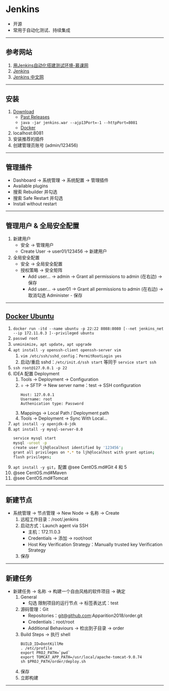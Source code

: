 # Jenkins
- 开源
- 常用于自动化测试、持续集成
---
## 参考网站
1. [用Jenkins自动化搭建测试环境-慕课网](https://www.imooc.com/learn/1008)
2. [Jenkins](https://www.jenkins.io)
3. [Jenkins 中文网](https://www.jenkins.io/zh/)
---
## 安装
1. [Download](https://www.jenkins.io/download/)
    - [Past Releases](https://get.jenkins.io/war-stable/)
    - `java -jar jenkins.war --ajp13Port=-1 --httpPort=8081`
    - [Docker](../docker/Docker.md#安装软件)
2. localhost:8081
3. 安装推荐的插件
4. 创建管理员账号 (admin/123456)
---
## 管理插件
- Dashboard → 系统管理 → 系统配置 → 管理插件
- Available plugins
- 搜索 Rebuilder 并勾选
- 搜索 Safe Restart 并勾选
- Install without restart
---
## 管理用户 & 全局安全配置
1. 新建用户
    - 安全 → 管理用户
    - Create User → user01/123456 → 新建用户
2. 全局安全配置
    - 安全 → 全局安全配置
    - 授权策略 → 安全矩阵
        - Add user… → admin → Grant all permissions to admin (在右边) → 保存
        - Add user… → user01 → Grant all permissions to admin (在右边) → 取消勾选 Administer - 保存
---
## [Docker Ubuntu](https://blog.csdn.net/qq_41318914/article/details/124494776)
1. `docker run -itd --name ubuntu -p 22:22 8088:8080 [--net jenkins_net --ip 172.11.0.3 ]--privileged ubuntu`
2. `passwd root`
3. `unminimize`，`apt update`，`apt upgrade`
4. `apt install -y openssh-client openssh-server vim`
    1. `vim /etc/ssh/sshd_config`：`PermitRootLogin yes`
    2. 启动/重启 sshd：`/etc/init.d/ssh start` 等同于 `service start ssh`
5. `ssh root@127.0.0.1 -p 22`
6. IDEA 配置 Deployment
    1. Tools → Deployment → Configuration
    2. &divide; → SFTP → New server name：test → SSH configuration
        ```
        Host: 127.0.0.1
        Username: root
        Authenication type: Password
        ```
    3. Mappings → Local Path / Deployment path
    4. Tools → Deployment → Sync With Local…
7. `apt install -y openjdk-8-jdk`
8. `apt install -y mysql-server-8.0`
    ```bash
    service mysql start
    mysql -uroot -p
    create user ljh@localhost identified by '123456';
    grant all privileges on *.* to ljh@localhost with grant option;
    flush privileges;
    ```
9. `apt install -y git`，配置 @see CentOS.md#Git 4 和 5
10. @see CentOS.md#Maven
11. @see CentOS.md#Tomcat
---
## 新建节点
- 系统管理 → 节点管理 →  New Node → 名称 → Create
    1. 远程工作目录：/root/.jenkins
    2. 启动方式：Launch agent via SSH
        - 主机：172.11.0.3
        - Credentials → 添加 → root/root
        - Host Key Verification Strategy：Manually trusted key Verification Strategy
    3. 保存
---
## 新建任务
- 新建任务 → 名称 → 构建一个自由风格的软件项目 → 确定
    1. General
        - 勾选 限制项目的运行节点 → 标签表达式：test
    2. 源码管理：Git
        - Repositories：git@github.com:Apparition2018/order.git
        - Credentials：root/root
        - Additional Behaviours → 检出到子目录 → order
    3. Build Steps → 执行 shell
        ```
        BUILD_ID=DontKillMe
        . /etc/profile
        export PROJ_PATH=`pwd`
        export TOMCAT_APP_PATH=/usr/local/apache-tomcat-9.0.74
        sh $PROJ_PATH/order/deploy.sh
        ```
    4. 保存
    5. 立即构建
---